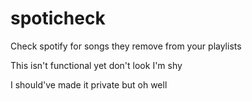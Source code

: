 # spoticheck
Check spotify for songs they remove from your playlists

This isn't functional yet don't look I'm shy

I should've made it private but oh well
